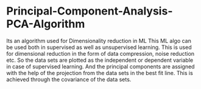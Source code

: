 # Principal-Component-Analysis-PCA-Algorithm
Its an algorithm used for Dimensionality reduction in ML
This ML algo can be used both in supervised as well as unsupervised learning.
This is used for dimensional reduction in the form of data compression, noise reduction etc.
So the data sets are plotted as the independent or dependent variable in case of supervised learning.
And the principal components are assigned with the help of the projection from the data sets in the best fit line.
This is achieved through the covariance of the data sets.
